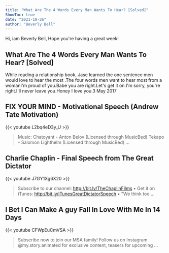 ```yaml
---
title: "What Are The 4 Words Every Man Wants To Hear? [Solved]"
ShowToc: true 
date: "2021-10-26"
author: "Beverly Bell" 
---
```


Hi, iam Beverly Bell, Hope you're having a great week!
## What Are The 4 Words Every Man Wants To Hear? [Solved]
While reading a relationship book, Jase learned the one sentence men would love to hear the most
.The four words men want to hear most from a womanI'm proud of you.Babe you are right.Let's get it on.I'm sorry, you're right.I'll never leave you.Honey I love you.3 May 2017

## FIX YOUR MIND - Motivational Speech (Andrew Tate Motivation)
{{< youtube L2bq4eD3y_U >}}
>Music: Chatoyant - Anton Belov (Licensed through MusicBed) Tekapo - Salomon Lighthelm (Licensed through MusicBed) ...

## Charlie Chaplin - Final Speech from The Great Dictator
{{< youtube J7GY1Xg6X20 >}}
>Subscribe to our channel: http://bit.ly/TheChaplinFilms • Get it on iTunes: http://bit.ly/iTunesGreatDictatorSpeech • "We think too ...

## I Bet I Can Make A guy Fall In Love With Me In 14 Days
{{< youtube CFWpEuCmVSA >}}
>Subscribe now to join our MSA family! Follow us on Instagram @my.story.animated for exclusive content, teasers for upcoming ...

